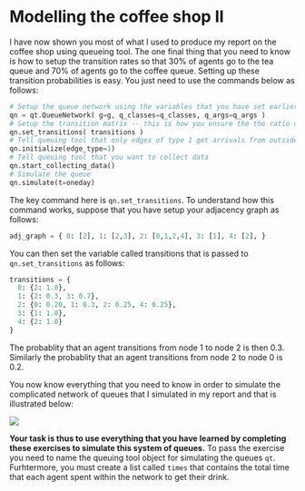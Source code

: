 # Modelling the coffee shop II

I have now shown you most of what I used to produce my report on the coffee shop using queueing tool.  The one final thing that you need to know is how to setup the transition rates so that 30% of agents go to the tea queue and 70% of agents go to the coffee queue.  Setting up these transition probabilities is easy.  You just need to use the commands below as follows:

```python
# Setup the queue network using the variables that you have set earlier in the code
qn = qt.QueueNetwork( g=g, q_classes=q_classes, q_args=q_args )
# Setup the transition matrix -- this is how you ensure the the ratio of agents getting coffee to agents getting tea is 7:3
qn.set_transitions( transitions )
# Tell queuing tool that only edges of type 1 get arrivals from outside the network
qn.initialize(edge_type=1)
# Tell queuing tool that you want to collect data
qn.start_collecting_data()
# Simulate the queue
qn.simulate(t=oneday)
```

The key command here is `qn.set_transitions`.  To understand how this command works, suppose that you have setup your adjacency graph as follows:

```python
adj_graph = { 0: [2], 1: [2,3], 2: [0,1,2,4], 3: [1], 4: [2], }
```

You can then set the variable called transitions that is passed to `qn.set_transitions` as follows:

```python
transitions = {
  0: {2: 1.0},
  1: {2: 0.3, 3: 0.7},
  2: {0: 0.20, 1: 0.3, 2: 0.25, 4: 0.25},
  3: {1: 1.0},
  4: {2: 1.0}
}
```

The probablity that an agent transitions from node 1 to node 2 is then 0.3.  Similarly the probablity that an agent transitions from node 2 to node 0 is 0.2.

You now know everything that you need to know in order to simulate the complicated network of queues that I simulated in my report and that is illustrated below:

![](queuing-too.png)

__Your task is thus to use everything that you have learned by completing these exercises to simulate this system of queues.__  To pass the exercise you need to name the queuing tool object for simulating the queues `qt`.  Furhtermore, you must create a list called `times` that contains the total time that each agent spent within the network to get their drink.   
